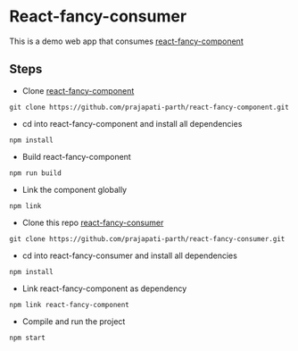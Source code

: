 # React-fancy-consumer
This is a demo web app that consumes [react-fancy-component](https://github.com/prajapati-parth/react-fancy-component)

## Steps
- Clone [react-fancy-component](https://github.com/prajapati-parth/react-fancy-component)
```
git clone https://github.com/prajapati-parth/react-fancy-component.git
```
- cd into react-fancy-component and install all dependencies
```
npm install
```
- Build react-fancy-component
```
npm run build
```
- Link the component globally
```
npm link
```
- Clone this repo [react-fancy-consumer](https://github.com/prajapati-parth/react-fancy-consumer)
```
git clone https://github.com/prajapati-parth/react-fancy-consumer.git
```
- cd into react-fancy-consumer and install all dependencies
```
npm install
```
- Link react-fancy-component as dependency
```
npm link react-fancy-component
```
- Compile and run the project
```
npm start
```